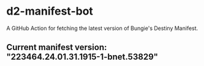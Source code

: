 # d2-manifest-bot
A GitHub Action for fetching the latest version of Bungie's Destiny Manifest.
## Current manifest version: "223464.24.01.31.1915-1-bnet.53829"